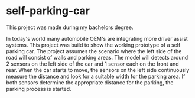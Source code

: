 # self-parking-car
This project was made during my bachelors degree.

In today's world many automobile OEM's are integrating more driver assist systems. This project was build to show the working prototype of a self parking car. The project assumes the scenario where the left side of the road will consist of walls and parking areas. The model will detects around 2 sensors on the left side of the car and 1 sensor each on the front and rear. When the car starts to move, the sensors on the left side continuously measure the distance and look for a suitable width for the parking area. If both sensors determine the appropriate distance for the parking, the parking process is started.

